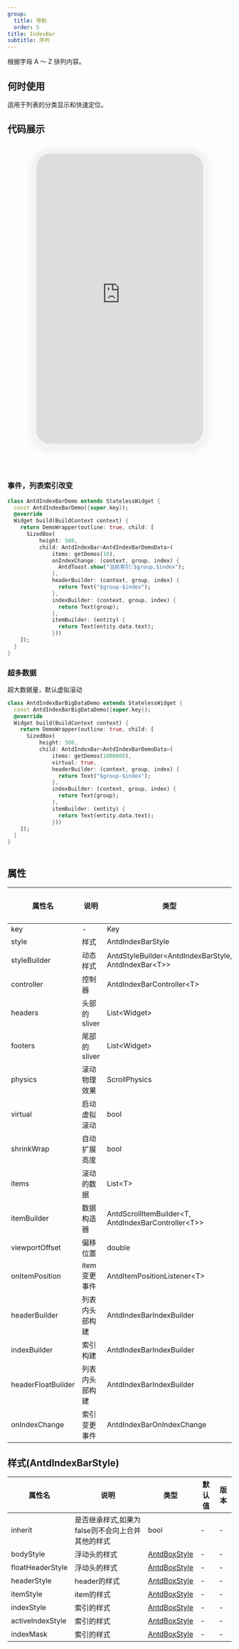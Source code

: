 ```yaml
---
group:
  title: 导航
  order: 5
title: IndexBar
subtitle: 序列
---
```

根据字母 A ～ Z 排列内容。
## 何时使用
适用于列表的分类显示和快速定位。

## 代码展示

<div class='preview-container'>
<div class='phone-preview'>
<iframe src='https://opensourcenocode.github.io/antd-flutter?target=AntdIndexBar'></iframe>
</div>
<div style='flex: 1;'>

### 事件，列表索引改变


```dart
class AntdIndexBarDemo extends StatelessWidget {
  const AntdIndexBarDemo({super.key});
  @override
  Widget build(BuildContext context) {
    return DemoWrapper(outline: true, child: [
      SizedBox(
          height: 500,
          child: AntdIndexBar<AntdIndexBarDemoData>(
              items: getDemos(10),
              onIndexChange: (context, group, index) {
                AntdToast.show("当前索引:$group,$index");
              },
              headerBuilder: (context, group, index) {
                return Text("$group-$index");
              },
              indexBuilder: (context, group, index) {
                return Text(group);
              },
              itemBuilder: (entity) {
                return Text(entity.data.text);
              }))
    ]);
  }
}

```

### 超多数据

超大数据量，默认虚拟滚动

```dart
class AntdIndexBarBigDataDemo extends StatelessWidget {
  const AntdIndexBarBigDataDemo({super.key});
  @override
  Widget build(BuildContext context) {
    return DemoWrapper(outline: true, child: [
      SizedBox(
          height: 500,
          child: AntdIndexBar<AntdIndexBarDemoData>(
              items: getDemos(1000000),
              virtual: true,
              headerBuilder: (context, group, index) {
                return Text("$group-$index");
              },
              indexBuilder: (context, group, index) {
                return Text(group);
              },
              itemBuilder: (entity) {
                return Text(entity.data.text);
              }))
    ]);
  }
}

```

</div>
</div>

  <style>
.preview-container {
  display: flex;
  gap: 24px;
  margin: 32px 0;
  align-items: start;
}

.phone-preview {
  min-width: 375px;
  max-width: 375px;
  border: 10px solid #f3f3f3;
  border-radius: 40px;
  background: #fff;
  box-shadow: 0 4px 20px rgba(0, 0, 0, 0.08);
  overflow: hidden;
  height: 652px;
  width: 393px;
  position: sticky;
  top: 80px;
}

.phone-preview iframe {
  width: 100%;
  height: 100%;
  border: none;
}

.code-block {
  max-height: 100%;
  margin: 16px 0;
  overflow-y: scroll;
}

.dumi-default-source-code {
  margin: 0 !important;
}

.markdown .dumi-default-source-code >pre.prism-code {
  padding: 12px !important;
  font-size: 12px !important;
}

@media (max-width: 960px) {
  .preview-container {
    flex-direction: column;
  }
  
  .phone-preview {
    width: 100%;
    max-width: 375px;
    margin: 0 auto 24px;
    position: static;
  }
}

/* Dart 代码高亮主题 - 基于 VS Code 暗色主题优化 */
.prism-code {
  display: block;
  overflow-x: auto;
  padding: 1em;
  border-radius: 6px;
  font-family: 'Fira Code', 'Consolas', 'Monaco', monospace;
  font-size: 14px;
  line-height: 1.5;
  color: #d4d4d4;
  background: #1e1e1e;
}

/* 基础元素 */
.prism-code .hljs-keyword { color: #569cd6; font-weight: bold; }          /* 关键字 */
.prism-code .hljs-built_in { color: #4ec9b0; }                           /* 内置类型 */
.prism-code .hljs-type { color: #4ec9b0; }                               /* 类型声明 */
.prism-code .hljs-literal { color: #569cd6; }                            /* 字面量 */
.prism-code .hljs-number { color: #b5cea8; }                             /* 数字 */
.prism-code .hljs-string { color: #ce9178; }                             /* 字符串 */
.prism-code .hljs-comment { color: #6a9955; font-style: italic; }        /* 注释 */
.prism-code .hljs-meta { color: #9b9b9b; }                               /* 元信息 */

/* Dart 特有元素 */
.prism-code .hljs-constant { color: #4fc1ff; }                           /* const/final */
.prism-code .hljs-function { color: #dcdcaa; }                           /* 函数名 */
.prism-code .hljs-title.class_ { color: #4ec9b0; text-decoration: underline; } /* 类名 */
.prism-code .hljs-params { color: #9cdcfe; }                             /* 参数 */
.prism-code .hljs-variable { color: #9cdcfe; }                           /* 变量 */
.prism-code .hljs-annotation { color: #d4d4d4; background: #3a3a3a; }    /* 注解 */
.prism-code .hljs-punctuation { color: #d4d4d4; }                        /* 标点符号 */

/* 特殊增强 */
.prism-code .hljs-constructor { color: #c586c0; }                        /* 构造函数 */
.prism-code .hljs-named-parameter { color: #9cdcfe; font-style: italic; }/* 命名参数 */
.prism-code .hljs-generic { color: #4ec9b0; opacity: 0.8; }              /* 泛型符号 */
.prism-code .hljs-typedef { color: #4ec9b0; text-decoration: underline; }/* typedef */

/* 行号样式 (可选) */
.prism-code .hljs-ln-numbers {
  color: #858585;
  text-align: right;
  padding-right: 12px;
}
</style>

## 属性
| 属性名 | 说明 | 类型 | 默认值 | 版本 |
| --- | --- | --- | --- | --- |
| key | - | Key | - | - |
| style | 样式 | AntdIndexBarStyle | - | - |
| styleBuilder | 动态样式 | AntdStyleBuilder&lt;AntdIndexBarStyle, AntdIndexBar&lt;T&gt;&gt; | - | - |
| controller | 控制器 | AntdIndexBarController&lt;T&gt; | - | - |
| headers | 头部的sliver | List&lt;Widget&gt; | - | - |
| footers | 尾部的sliver | List&lt;Widget&gt; | - | - |
| physics | 滚动物理效果 | ScrollPhysics | - | - |
| virtual | 启动虚拟滚动 | bool | true | - |
| shrinkWrap | 自动扩展高度 | bool | - | - |
| items | 滚动的数据 | List&lt;T&gt; | - | - |
| itemBuilder | 数据构造器 | AntdScrollItemBuilder&lt;T, AntdIndexBarController&lt;T&gt;&gt; | - | - |
| viewportOffset | 偏移位置 | double | - | - |
| onItemPosition | item变更事件 | AntdItemPositionListener&lt;T&gt; | - | - |
| headerBuilder | 列表内头部构建 | AntdIndexBarIndexBuilder | - | - |
| indexBuilder | 索引构建 | AntdIndexBarIndexBuilder | - | - |
| headerFloatBuilder | 列表内头部构建 | AntdIndexBarIndexBuilder | - | - |
| onIndexChange | 索引变更事件 | AntdIndexBarOnIndexChange | - | - |


## 样式(AntdIndexBarStyle) <a id='AntdIndexBarStyle'></a>

| 属性名 | 说明 | 类型 | 默认值 | 版本 |
| --- | --- | --- | --- | --- |
| inherit | 是否继承样式,如果为false则不会向上合并其他的样式 | bool | - | - |
| bodyStyle | 浮动头的样式 | [AntdBoxStyle](../components/antd-box/#AntdBoxStyle) | - | - |
| floatHeaderStyle | 浮动头的样式 | [AntdBoxStyle](../components/antd-box/#AntdBoxStyle) | - | - |
| headerStyle | header的样式 | [AntdBoxStyle](../components/antd-box/#AntdBoxStyle) | - | - |
| itemStyle | item的样式 | [AntdBoxStyle](../components/antd-box/#AntdBoxStyle) | - | - |
| indexStyle | 索引的样式 | [AntdBoxStyle](../components/antd-box/#AntdBoxStyle) | - | - |
| activeIndexStyle | 索引的样式 | [AntdBoxStyle](../components/antd-box/#AntdBoxStyle) | - | - |
| indexMask | 索引的样式 | [AntdBoxStyle](../components/antd-box/#AntdBoxStyle) | - | - |


